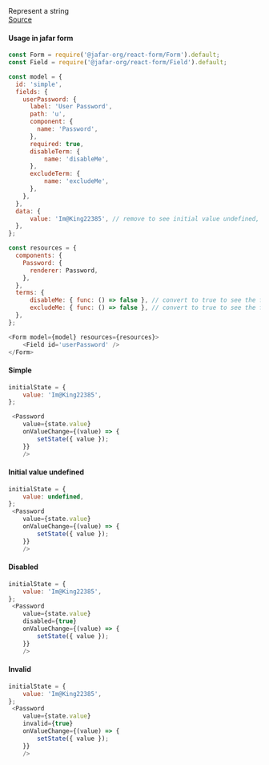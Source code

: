 <div class="component-description">Represent a string</div>
<a class="component-src" target="_blank" href="https://github.com/yahoo/jafar/blob/master/packages/react-components/src/edit/Password/Password.jsx">Source</a>

<h4>Usage in jafar form</h4>

```javascript
const Form = require('@jafar-org/react-form/Form').default;
const Field = require('@jafar-org/react-form/Field').default;

const model = {
  id: 'simple',
  fields: {
    userPassword: {
      label: 'User Password',
      path: 'u',
      component: {
        name: 'Password',
      },
      required: true,
      disableTerm: {
          name: 'disableMe',
      },
      excludeTerm: {
          name: 'excludeMe',
      },
    },
  },
  data: {
      value: 'Im@King22385', // remove to see initial value undefined, and required error
  },
};

const resources = {
  components: { 
    Password: {
      renderer: Password,
    },
  },
  terms: {
      disableMe: { func: () => false }, // convert to true to see the field disabled
      excludeMe: { func: () => false }, // convert to true to see the field excluded
  },
};

<Form model={model} resources={resources}>
    <Field id='userPassword' />
</Form>
```


<h4>Simple</h4>

```javascript
initialState = { 
    value: 'Im@King22385',
};

 <Password
    value={state.value}
    onValueChange={(value) => {
        setState({ value });
    }}
    />
```

<h4>Initial value undefined</h4>

```javascript
initialState = { 
    value: undefined,
};
 <Password
    value={state.value}
    onValueChange={(value) => {
        setState({ value });
    }}
    />
```

<h4>Disabled</h4>

```javascript
initialState = { 
    value: 'Im@King22385',
};
 <Password
    value={state.value}
    disabled={true}
    onValueChange={(value) => {
        setState({ value });
    }}
    />
```

<h4>Invalid</h4>

```javascript
initialState = { 
    value: 'Im@King22385',
};
 <Password
    value={state.value}
    invalid={true}
    onValueChange={(value) => {
        setState({ value });
    }}
    />
```